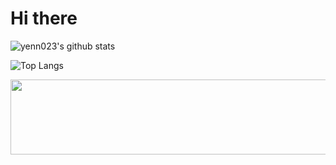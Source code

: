 # Hi there

![yenn023's github stats](https://github-readme-stats.vercel.app/api?username=yenn023&show_icons=true&theme=dark)

![Top Langs](https://github-readme-stats.vercel.app/api/top-langs/?username=yenn023&layout=compact&theme=dark)

<a href="https://github.com/devxb/gitanimals">
  <img
    src="https://render.gitanimals.org/lines/yenn023?pet-id=654698749860895970"
    width="600"
    height="120"
  />
</a>
  
